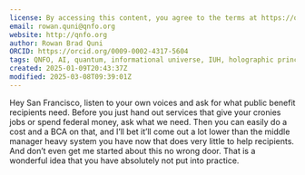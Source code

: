```yaml
---
license: By accessing this content, you agree to the terms at https://qnfo.org/LICENSE
email: rowan.quni@qnfo.org
website: http://qnfo.org
author: Rowan Brad Quni
ORCID: https://orcid.org/0009-0002-4317-5604
tags: QNFO, AI, quantum, informational universe, IUH, holographic principle
created: 2025-01-09T20:43:37Z
modified: 2025-03-08T09:39:01Z
---
```


Hey San Francisco, listen to your own voices and ask for what public benefit recipients need. Before you just hand out services that give your cronies jobs or spend federal money, ask what we need. Then you can easily do a cost and a BCA on that, and I’ll bet it’ll come out a lot lower than the middle manager heavy system you have now that does very little to help recipients. And don’t even get me started about this no wrong door. That is a wonderful idea that you have absolutely not put into practice.
